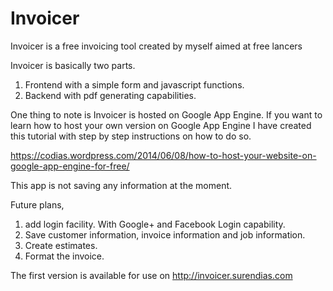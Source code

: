 # Invoicer
Invoicer is a free invoicing tool created by myself aimed at free lancers

Invoicer is basically two parts.
1. Frontend with a simple form and javascript functions.
2. Backend with pdf generating capabilities.

One thing to note is Invoicer is hosted on Google App Engine. If you want to learn how to host your own version on Google App Engine I have created this tutorial with step by step instructions on how to do so. 

https://codias.wordpress.com/2014/06/08/how-to-host-your-website-on-google-app-engine-for-free/

This app is not saving any information at the moment. 

Future plans,

1. add login facility. With Google+ and Facebook Login capability.
2. Save customer information, invoice information and job information.
3. Create estimates.
4. Format the invoice.

The first version is available for use on http://invoicer.surendias.com

